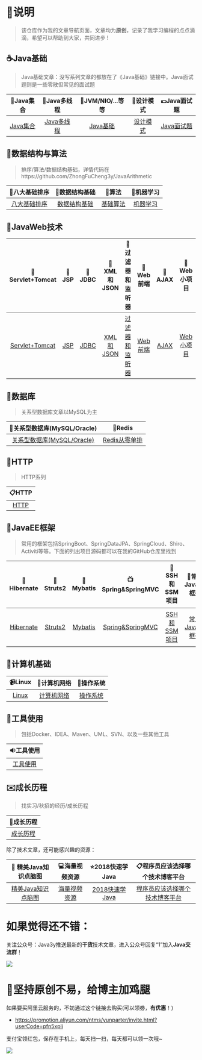 # :sparkling_heart:说明 #

> 该仓库作为我的文章导航页面，文章均为**原创**，记录了我学习编程的点点滴滴，希望可以帮助到大家，共同进步 !


## :coffee:Java基础 ##

> Java基础文章：没写系列文章的都放在了《Java基础》链接中。Java面试题则是一些零散但常见的面试题

| :book:Java集合 | :memo:Java多线程 | :ski:JVM/NIO/...等等 | :guitar:设计模式 |:dollar:Java面试题 |
| :------:| :------: | :------: |:------: |:------: |
| [Java集合](src/collection.md) | [Java多线程](src/thread.md) | [Java基础](src/javabasic.md) |[设计模式](src/designmode.md) |[Java面试题](src/interview.md) |


## :tophat:数据结构与算法 ##

> 排序/算法/数据结构基础，详情代码在https://github.com/ZhongFuCheng3y/JavaArithmetic

| :beer:八大基础排序 | :cherries:数据结构基础 | :egg:算法 | :bow:机器学习 | 
| :------:| :------: | :------: | :------: |
| [八大基础排序](src/sort.md) | [数据结构基础](src/datastruct.md) | [基础算法](src/algorithm.md) |  [机器学习](src/machinelearning.md) |

## :page_facing_up:JavaWeb技术 ##

| :ledger:Servlet+Tomcat | :microscope:JSP | :ring:JDBC | :tshirt:XML和JSON |:ribbon:过滤器和监听器 |:rice:Web前端 |:ramen:AJAX |:hamburger:Web小项目 |
| :------:| :------: | :------: |:------: |:------: |:------: |:------: |:------: |
| [Servlet+Tomcat](src/servlet.md) | [JSP](src/jsp.md) | [JDBC](src/jdbc.md) |[XML和JSON](src/xml&json.md) |[过滤器和监听器](src/filter&listener.md) |[Web前端](src/web.md) |[AJAX](src/ajax.md) |[Web小项目](src/javawebproject.md) |



## :pencil:数据库 ##


> 关系型数据库文章以MySQL为主

| :fish_cake:关系型数据库(MySQL/Oracle) | :lollipop:Redis | 
| :------:| :------: | 
| [关系型数据库(MySQL/Oracle)](src/database.md) | [Redis从零单排](src/redis.md) | 



## :seat:HTTP ##

> HTTP系列


| :clipboard:HTTP|
| :------:| 
| [HTTP](src/http.md) | 



## :mega:JavaEE框架 ##

> 常用的框架包括SpringBoot、SpringDataJPA、SpringCloud、Shiro、Activiti等等。下面的列出项目源码都可以在我的GitHub仓库里找到

| :jack_o_lantern:Hibernate | :gift_heart:Struts2 | :bamboo:Mybatis | :tv:Spring&SpringMVC |:vhs:SSH和SSM项目 |:ghost:常用JavaEE框架 |:minidisc:个人项目 |
| :------:| :------: | :------: |:------: |:------: |:------: |:------: |
| [Hibernate](src/hibernate.md) | [Struts2](src/struts2.md) | [Mybatis](src/mybatis.md) |[Spring&SpringMVC](src/spring&springmvc.md) |[SSH和SSM项目](src/ssh&ssmproject.md) |[常用JavaEE框架](src/frame.md) |[个人项目](src/personalproject.md) |


## :christmas_tree:计算机基础 ##

| :video_camera:Linux | :bell:计算机网络 | :flags:操作系统 | 
| :------:| :------: | :------: |
| [Linux](src/linux.md) | [计算机网络](src/net.md) | [操作系统](src/os.md) |


## :low_brightness:工具使用 ##

> 包括Docker、IDEA、Maven、UML、SVN、以及一些其他工具


| :sound:工具使用|
| :------:| 
| [工具使用](src/tool.md) |

## :envelope:成长历程 ##

> 找实习/秋招的经历/成长历程

| :file_folder:成长历程|
| :------:| 
| [成长历程](src/work.md) | 

除了技术文章，还可能感兴趣的资源：

| :art: 精美Java知识点脑图 | :computer:海量视频资源 | :star:2018快速学Java | :clipboard:程序员应该选择哪个技术博客平台 | 
| :------:| :------: | :------: |  :------: | 
| [精美Java知识点脑图](src/mindmap.md) | [海量视频资源](src/resource.md) | [2018快速学Java](src/learnjava.md)  | [程序员应该选择哪个技术博客平台](src/blogplatform.md)  | 



# 如果觉得还不错： #

关注公众号：Java3y推送最新的**干货**技术文章，进入公众号回复“1”加入**Java交流群**！

![](https://user-gold-cdn.xitu.io/2018/2/28/161dc06a373e4f4d?w=258&h=258&f=jpeg&s=27005)


# :sparkling_heart:坚持原创不易，给博主加鸡腿 #


如果要买阿里云服务的，不妨通过这个链接去购买(可以领劵，**有优惠**！)

- https://promotion.aliyun.com/ntms/yunparter/invite.html?userCode=pfn5xpli



支付宝领红包，保存在手机上，每天扫一扫，每天都可以领一次哦~


![](https://user-gold-cdn.xitu.io/2018/11/18/16726109849ec9ec?w=567&h=852&f=jpeg&s=76745)

